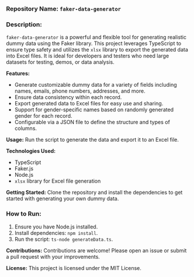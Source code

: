 ### Repository Name: `faker-data-generator`

### Description:

`faker-data-generator` is a powerful and flexible tool for generating realistic dummy data using the Faker library. This project leverages TypeScript to ensure type safety and utilizes the `xlsx` library to export the generated data into Excel files. It is ideal for developers and testers who need large datasets for testing, demos, or data analysis.

**Features:**
- Generate customizable dummy data for a variety of fields including names, emails, phone numbers, addresses, and more.
- Ensure data consistency within each record.
- Export generated data to Excel files for easy use and sharing.
- Support for gender-specific names based on randomly generated gender for each record.
- Configurable via a JSON file to define the structure and types of columns.

**Usage:**
Run the script to generate the data and export it to an Excel file.

**Technologies Used:**
- TypeScript
- Faker.js
- Node.js
- `xlsx` library for Excel file generation

**Getting Started:**
Clone the repository and install the dependencies to get started with generating your own dummy data.

### How to Run:
1. Ensure you have Node.js installed.
2. Install dependencies: `npm install`.
3. Run the script: `ts-node generateData.ts`.

**Contributions:**
Contributions are welcome! Please open an issue or submit a pull request with your improvements.

**License:**
This project is licensed under the MIT License.
